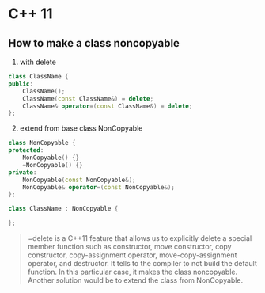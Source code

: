 # C++ 11

## How to make a class noncopyable
1. with delete
```c++
class ClassName {
public:
    ClassName();
    ClassName(const ClassName&) = delete;
    ClassName& operator=(const ClassName&) = delete;
};
```
2. extend from base class NonCopyable

```c++
class NonCopyable {
protected:
    NonCopyable() {}
    ~NonCopyable() {}
private:
    NonCopyable(const NonCopyable&);
    NonCopyable& operator=(const NonCopyable&);
};

class ClassName : NonCopyable {

};

```

>=delete is a C++11 feature that allows us to explicitly delete a special member function such as constructor, move constructor, copy constructor, copy-assignment operator, move-copy-assignment operator, and destructor. It tells to the compiler to not build the default function. In this particular case, it makes the class noncopyable. Another solution would be to extend the class from NonCopyable.

